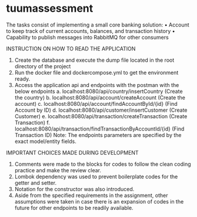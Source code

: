 # tuumassessment
The tasks consist of implementing a small core banking solution:
• Account to keep track of current accounts, balances, and transaction history
• Capability to publish messages into RabbitMQ for other consumers

INSTRUCTION ON HOW TO READ THE APPLICATION
1.	Create the database and execute the dump file located in the root directory of the project
2.	Run the docker file and dockercompose.yml to get the environment ready.
3.	Access the application api and endpoints with the postman with the below endpoints
a.	localhost:8080/api/country/insertCountry  (Create the country)
b.	localhost:8080/api/account/createAccount  (Create the account)
c.	localhost:8080/api/account/findAccountById/{id}  (Find Account by ID)
d.	localhost:8080/api/customer/insertCustomer    (Create Customer)
e.	localhost:8080/api/transaction/createTransaction (Create Transaction)
f.	localhost:8080/api/transaction/findTransactionByAccountId/{id} (Find Transaction ID)
Note: The endpoints parameters are specified by the exact model/entity fields. 


IMPORTANT CHOICES MADE DURING DEVELOPMENT
1.	Comments were made to the blocks for codes to follow the clean coding practice and make the review clear.
2.	Lombok dependency was used to prevent boilerplate codes for the getter and setter.
3.	Notation for the constructor was also introduced.
4.	Aside from the specified requirements in the assignment, other assumptions were taken in case there is an expansion of codes in the future for other endpoints to be readily available.
